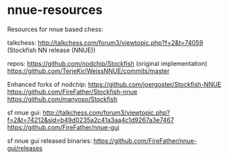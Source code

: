 # nnue-resources
Resources for nnue based chess:

talkchess:
http://talkchess.com/forum3/viewtopic.php?f=2&t=74059 (Stockfish NN release (NNUE))

repos:
https://github.com/nodchip/Stockfish (original implementation)
https://github.com/TerjeKir/WeissNNUE/commits/master

Enhanced forks of nodchip:
https://github.com/joergoster/Stockfish-NNUE
https://github.com/FireFather/Stockfish-nnue
https://github.com/manyoso/Stockfish

sf nnue gui: 
http://talkchess.com/forum3/viewtopic.php?f=2&t=74212&sid=b49d0235a2c41a3aa4c1d9267a3e7467
https://github.com/FireFather/nnue-gui

sf nnue gui released binaries:
https://github.com/FireFather/nnue-gui/releases